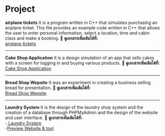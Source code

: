 # Project

**airplane tickets** It is a program written in C++ that simulates purchasing an airplane ticket.
This file provides an example code written in C++ that allows the user to enter personal information, select a location, time and cabin class and make a booking.
📄 **ดูเอกสารเพิ่มเติมได้ที่:**  
[airplane tickets](https://github.com/shinnapat1235/project/blob/main/1.txt) 

___________

**Cake Shop Application** It is a design simulation of an app that sells cakes with a screen for logging in and buying various products. 
📄 **ดูเอกสารเพิ่มเติมได้ที่:**  
[Cake Shop Application](https://www.figma.com/design/5Pbvb6mRNwL2hItI22s2Ez/Untitled?node-id=0-1&p=f&t=frKeUTOQ2QUs6Axf-0)  

___________

**Bread Shop Wepsite** It was an experiment in creating a business selling bread for presentation.
📄 **ดูเอกสารเพิ่มเติมได้ที่:**  
[Bread Shop Wepsite](https://www.figma.com/design/dmh6ZfV0ATR72kwgBjdyD6/Untitled?node-id=0-1&p=f&t=2njr9ouSf1xU98AE-0)  

___________

**Laundry System** It is the design of the laundry shop system and the creation of a database through PHPMyAdmin and the design of the website and user interface.
📄 **ดูเอกสารเพิ่มเติมได้ที่:**  
-[ Laundry System](https://github.com/shinnapat1235/project/tree/main/Laundry)
\
-[Preview Website & tool](https://drive.google.com/file/d/1mPvrZ7xTwiapCoiYroQRHT1iLYYvUEcC/view?usp=sharing)